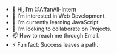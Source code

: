 - 👋 Hi, I’m @AffanAli-Intern
- 👀 I’m interested in Web Development.
- 🌱 I’m currently learning JavaScript.
- 💞️ I’m looking to collaborate on Projects.
- 📫 How to reach me through Email.
- ⚡ Fun fact: Success leaves a path.

<!---
AffanAli-Intern/AffanAli-Intern is a ✨ special ✨ repository because its `README.md` (this file) appears on your GitHub profile.
You can click the Preview link to take a look at your changes.
--->
